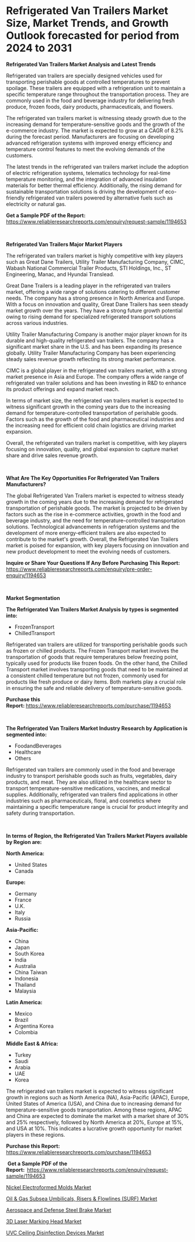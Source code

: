 <p><h1>Refrigerated Van Trailers Market Size, Market Trends, and Growth Outlook forecasted for period from 2024 to 2031</h1></p><p><strong>Refrigerated Van Trailers Market Analysis and Latest Trends</strong></p>
<p><p>Refrigerated van trailers are specially designed vehicles used for transporting perishable goods at controlled temperatures to prevent spoilage. These trailers are equipped with a refrigeration unit to maintain a specific temperature range throughout the transportation process. They are commonly used in the food and beverage industry for delivering fresh produce, frozen foods, dairy products, pharmaceuticals, and flowers.</p><p>The refrigerated van trailers market is witnessing steady growth due to the increasing demand for temperature-sensitive goods and the growth of the e-commerce industry. The market is expected to grow at a CAGR of 8.2% during the forecast period. Manufacturers are focusing on developing advanced refrigeration systems with improved energy efficiency and temperature control features to meet the evolving demands of the customers.</p><p>The latest trends in the refrigerated van trailers market include the adoption of electric refrigeration systems, telematics technology for real-time temperature monitoring, and the integration of advanced insulation materials for better thermal efficiency. Additionally, the rising demand for sustainable transportation solutions is driving the development of eco-friendly refrigerated van trailers powered by alternative fuels such as electricity or natural gas.</p></p>
<p><strong>Get a Sample PDF of the Report:&nbsp;</strong> <a href="https://www.reliableresearchreports.com/enquiry/request-sample/1194653">https://www.reliableresearchreports.com/enquiry/request-sample/1194653</a></p>
<p>&nbsp;</p>
<p><strong>Refrigerated Van Trailers Major Market Players</strong></p>
<p><p>The refrigerated van trailers market is highly competitive with key players such as Great Dane Trailers, Utility Trailer Manufacturing Company, CIMC, Wabash National Commercial Trailer Products, STI Holdings, Inc., ST Engineering, Manac, and Hyundai Translead.</p><p>Great Dane Trailers is a leading player in the refrigerated van trailers market, offering a wide range of solutions catering to different customer needs. The company has a strong presence in North America and Europe. With a focus on innovation and quality, Great Dane Trailers has seen steady market growth over the years. They have a strong future growth potential owing to rising demand for specialized refrigerated transport solutions across various industries.</p><p>Utility Trailer Manufacturing Company is another major player known for its durable and high-quality refrigerated van trailers. The company has a significant market share in the U.S. and has been expanding its presence globally. Utility Trailer Manufacturing Company has been experiencing steady sales revenue growth reflecting its strong market performance.</p><p>CIMC is a global player in the refrigerated van trailers market, with a strong market presence in Asia and Europe. The company offers a wide range of refrigerated van trailer solutions and has been investing in R&D to enhance its product offerings and expand market reach.</p><p>In terms of market size, the refrigerated van trailers market is expected to witness significant growth in the coming years due to the increasing demand for temperature-controlled transportation of perishable goods. Factors such as the growth of the food and pharmaceutical industries and the increasing need for efficient cold chain logistics are driving market expansion.</p><p>Overall, the refrigerated van trailers market is competitive, with key players focusing on innovation, quality, and global expansion to capture market share and drive sales revenue growth.</p></p>
<p>&nbsp;</p>
<p><strong>What Are The Key Opportunities For Refrigerated Van Trailers Manufacturers?</strong></p>
<p><p>The global Refrigerated Van Trailers market is expected to witness steady growth in the coming years due to the increasing demand for refrigerated transportation of perishable goods. The market is projected to be driven by factors such as the rise in e-commerce activities, growth in the food and beverage industry, and the need for temperature-controlled transportation solutions. Technological advancements in refrigeration systems and the development of more energy-efficient trailers are also expected to contribute to the market's growth. Overall, the Refrigerated Van Trailers market is poised for expansion, with key players focusing on innovation and new product development to meet the evolving needs of customers.</p></p>
<p><strong>Inquire or Share Your Questions If Any Before Purchasing This Report:</strong> <a href="https://www.reliableresearchreports.com/enquiry/pre-order-enquiry/1194653">https://www.reliableresearchreports.com/enquiry/pre-order-enquiry/1194653</a></p>
<p>&nbsp;</p>
<p><strong>Market Segmentation</strong></p>
<p><strong>The Refrigerated Van Trailers Market Analysis by types is segmented into:</strong></p>
<p><ul><li>FrozenTransport</li><li>ChilledTransport</li></ul></p>
<p><p>Refrigerated van trailers are utilized for transporting perishable goods such as frozen or chilled products. The Frozen Transport market involves the transportation of goods that require temperatures below freezing point, typically used for products like frozen foods. On the other hand, the Chilled Transport market involves transporting goods that need to be maintained at a consistent chilled temperature but not frozen, commonly used for products like fresh produce or dairy items. Both markets play a crucial role in ensuring the safe and reliable delivery of temperature-sensitive goods.</p></p>
<p><strong>Purchase this Report:&nbsp;</strong><a href="https://www.reliableresearchreports.com/purchase/1194653">https://www.reliableresearchreports.com/purchase/1194653</a></p>
<p>&nbsp;</p>
<p><strong>The Refrigerated Van Trailers Market Industry Research by Application is segmented into:</strong></p>
<p><ul><li>FoodandBeverages</li><li>Healthcare</li><li>Others</li></ul></p>
<p><p>Refrigerated van trailers are commonly used in the food and beverage industry to transport perishable goods such as fruits, vegetables, dairy products, and meat. They are also utilized in the healthcare sector to transport temperature-sensitive medications, vaccines, and medical supplies. Additionally, refrigerated van trailers find applications in other industries such as pharmaceuticals, floral, and cosmetics where maintaining a specific temperature range is crucial for product integrity and safety during transportation.</p></p>
<p>&nbsp;</p>
<p><strong>In terms of Region, the Refrigerated Van Trailers Market Players available by Region are:</strong></p>
<p>
    <p> <strong> North America: </strong>
        <ul>
            <li>United States</li>
            <li>Canada</li>
        </ul>
        </p> 
    <p> <strong> Europe: </strong>
        <ul>
            <li>Germany</li>
            <li>France</li>
            <li>U.K.</li>
            <li>Italy</li>
            <li>Russia</li>
        </ul>
        </p> 
    <p> <strong> Asia-Pacific: </strong>
        <ul>
            <li>China</li>
            <li>Japan</li>
            <li>South Korea</li>
            <li>India</li>
            <li>Australia</li>
            <li>China Taiwan</li>
            <li>Indonesia</li>
            <li>Thailand</li>
            <li>Malaysia</li>
        </ul>
        </p> 
    <p> <strong> Latin America: </strong>
        <ul>
            <li>Mexico</li>
            <li>Brazil</li>
            <li>Argentina Korea</li>
            <li>Colombia</li>
        </ul>
        </p> 
    <p> <strong> Middle East & Africa: </strong>
        <ul>
            <li>Turkey</li>
            <li>Saudi</li>
            <li>Arabia</li>
            <li>UAE</li>
            <li>Korea</li>
        </ul>
    </p>
    </p>
<p><p>The refrigerated van trailers market is expected to witness significant growth in regions such as North America (NA), Asia-Pacific (APAC), Europe, United States of America (USA), and China due to increasing demand for temperature-sensitive goods transportation. Among these regions, APAC and China are expected to dominate the market with a market share of 30% and 25% respectively, followed by North America at 20%, Europe at 15%, and USA at 10%. This indicates a lucrative growth opportunity for market players in these regions.</p></p>
<p><strong>Purchase this Report: </strong><a href="https://www.reliableresearchreports.com/purchase/1194653">https://www.reliableresearchreports.com/purchase/1194653</a></p>
<p>&nbsp;<strong>Get a Sample PDF of the Report:&nbsp;&nbsp;</strong><a href="https://www.reliableresearchreports.com/enquiry/request-sample/1194653">https://www.reliableresearchreports.com/enquiry/request-sample/1194653</a></p>
<p><strong></strong></p>
<p><p><a href="https://medium.com/@digitaldiviner12/nickel-electroformed-molds-market-trends-forecast-and-competitive-analysis-to-2031-ca68445c34de">Nickel Electroformed Molds Market</a></p><p><a href="https://github.com/guneycigdem35/Market-Research-Report-List-1/blob/main/oil-gas-subsea-umbilicals-risers-flowlines-surf-market.md">Oil & Gas Subsea Umbilicals, Risers & Flowlines (SURF) Market</a></p><p><a href="https://github.com/bentleemidoriestelle7o/Market-Research-Report-List-1/blob/main/aerospace-and-defense-steel-brake-market.md">Aerospace and Defense Steel Brake Market</a></p><p><a href="https://medium.com/@digitaldiviner12/3d-laser-marking-head-market-size-and-market-trends-complete-industry-overview-2024-to-2031-29b857ecd61e">3D Laser Marking Head Market</a></p><p><a href="https://medium.com/@miningmaster/uvc-ceiling-disinfection-devices-market-report-reveals-the-latest-trends-and-growth-opportunities-44ae4d24fafa">UVC Ceiling Disinfection Devices Market</a></p></p>
